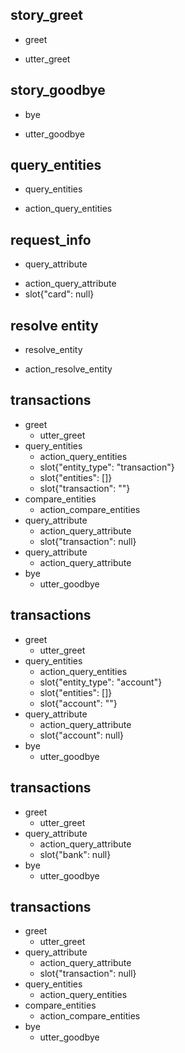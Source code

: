 ## story_greet
* greet
 - utter_greet
 
## story_goodbye
* bye
 - utter_goodbye

## query_entities
* query_entities
- action_query_entities

## request_info
* query_attribute
- action_query_attribute
- slot{"card": null}

## resolve entity
* resolve_entity
- action_resolve_entity

## transactions
* greet
  - utter_greet
* query_entities
  - action_query_entities
  - slot{"entity_type": "transaction"}
  - slot{"entities": []}
  - slot{"transaction": ""}
* compare_entities
  - action_compare_entities
* query_attribute
  - action_query_attribute
  - slot{"transaction": null}
* query_attribute
  - action_query_attribute
* bye
  - utter_goodbye

## transactions
* greet
  - utter_greet
* query_entities
  - action_query_entities
  - slot{"entity_type": "account"}
  - slot{"entities": []}
  - slot{"account": ""}
* query_attribute
  - action_query_attribute
  - slot{"account": null}
* bye
  - utter_goodbye

## transactions
* greet
  - utter_greet
* query_attribute
  - action_query_attribute
  - slot{"bank": null}
* bye
  - utter_goodbye

## transactions
* greet
  - utter_greet
* query_attribute
  - action_query_attribute
  - slot{"transaction": null}
* query_entities
  - action_query_entities
* compare_entities
  - action_compare_entities
* bye
  - utter_goodbye
